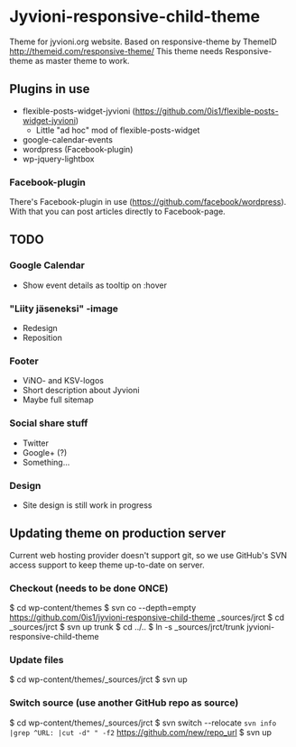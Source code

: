 # Jyvioni-responsive-child-theme

Theme for jyvioni.org website. Based on responsive-theme by ThemeID http://themeid.com/responsive-theme/
This theme needs Responsive-theme as master theme to work.

## Plugins in use
* flexible-posts-widget-jyvioni (https://github.com/0is1/flexible-posts-widget-jyvioni)
  * Little "ad hoc" mod of flexible-posts-widget
* google-calendar-events
* wordpress (Facebook-plugin)
* wp-jquery-lightbox

### Facebook-plugin
There's Facebook-plugin in use (https://github.com/facebook/wordpress). With that you can post articles directly to Facebook-page.

## TODO

### Google Calendar
* Show event details as tooltip on :hover

### "Liity jäseneksi" -image
* Redesign
* Reposition

### Footer
* ViNO- and KSV-logos
* Short description about Jyvioni
* Maybe full sitemap

### Social share stuff
* Twitter
* Google+ (?)
* Something...

### Design
* Site design is still work in progress


## Updating theme on production server
Current web hosting provider doesn't support git, so we use GitHub's SVN access support to keep theme up-to-date on server.

### Checkout (needs to be done ONCE)
 $ cd wp-content/themes
 $ svn co --depth=empty https://github.com/0is1/jyvioni-responsive-child-theme _sources/jrct
 $ cd _sources/jrct
 $ svn up trunk
 $ cd ../..
 $ ln -s _sources/jrct/trunk jyvioni-responsive-child-theme

### Update files
 $ cd wp-content/themes/_sources/jrct
 $ svn up

### Switch source (use another GitHub repo as source)
 $ cd wp-content/themes/_sources/jrct
 $ svn switch --relocate `svn info |grep ^URL: |cut -d" " -f2` https://github.com/new/repo_url
 $ svn up